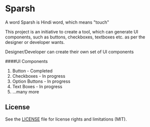# Sparsh
A word Sparsh is Hindi word, which means "touch"

This project is an initiative to create a tool,
which can generate UI components, such as buttons, checkboxes, textboxes etc.
as per the designer or developer wants.

Designer/Developer can create their own set of UI components

####UI Components
1. Button - Completed
2. Checkboxes - In progress
3. Option Buttons - In progress
4. Text Boxes - In progress
5. ...many more


## License

See the [LICENSE](LICENSE.md) file for license rights and limitations (MIT).
